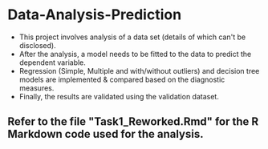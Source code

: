 # Data-Analysis-Prediction
- This project involves analysis of a data set (details of which can't be disclosed). 
- After the analysis, a model needs to be fitted to the data to predict the dependent variable.
- Regression (Simple, Multiple and with/without outliers) and decision tree models are implemented & compared based on the diagnostic measures.
- Finally, the results are validated using the validation dataset.

## Refer to the file "Task1_Reworked.Rmd" for the R Markdown code used for the analysis.
